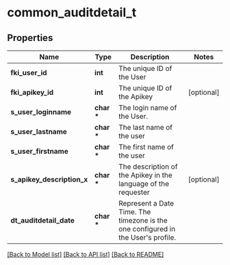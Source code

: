 # common_auditdetail_t

## Properties
Name | Type | Description | Notes
------------ | ------------- | ------------- | -------------
**fki_user_id** | **int** | The unique ID of the User | 
**fki_apikey_id** | **int** | The unique ID of the Apikey | [optional] 
**s_user_loginname** | **char \*** | The login name of the User. | 
**s_user_lastname** | **char \*** | The last name of the user | 
**s_user_firstname** | **char \*** | The first name of the user | 
**s_apikey_description_x** | **char \*** | The description of the Apikey in the language of the requester | [optional] 
**dt_auditdetail_date** | **char \*** | Represent a Date Time. The timezone is the one configured in the User&#39;s profile. | 

[[Back to Model list]](../README.md#documentation-for-models) [[Back to API list]](../README.md#documentation-for-api-endpoints) [[Back to README]](../README.md)


